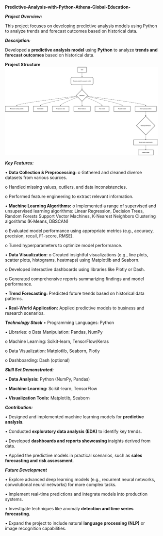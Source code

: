 
**Predictive-Analysis-with-Python-Athena-Global-Education-**

_**Project Overview:**_

This project focuses on developing predictive analysis models using Python to analyze trends and forecast outcomes based on historical data.

_**Description:**_

Developed a **predictive analysis model** using **Python** to analyze **trends and forecast outcomes** based on historical data.

**Project Structure**
![model Diagram](https://raw.githubusercontent.com/Tisha-Tasmia/Predictive-Analysis-with-Python-Athena-Global-Education-/refs/heads/main/Predictive_analysis.png)

_**Key Features:**_

•	**Data Collection & Preprocessing:** 
o	Gathered and cleaned diverse datasets from various sources.

o	Handled missing values, outliers, and data inconsistencies.

o	Performed feature engineering to extract relevant information.

•	**Machine Learning Algorithms:**
o	Implemented a range of supervised and unsupervised learning algorithms: 
    	Linear Regression, Decision Trees, Random Forests
      Support Vector Machines, K-Nearest Neighbors
      Clustering algorithms (K-Means, DBSCAN)
      
o	Evaluated model performance using appropriate metrics (e.g., accuracy, precision, recall, F1-score, RMSE).

o	Tuned hyperparameters to optimize model performance.

•	**Data Visualization:** 
o	Created insightful visualizations (e.g., line plots, scatter plots, histograms, heatmaps) using Matplotlib and Seaborn.

o	Developed interactive dashboards using libraries like Plotly or Dash.

o	Generated comprehensive reports summarizing findings and model performance.

•	**Trend Forecasting:** Predicted future trends based on historical data patterns.

•	**Real-World Application:** Applied predictive models to business and research scenarios.

_**Technology Stack**_
•	Programming Languages: Python

•	Libraries:
o	Data Manipulation: Pandas, NumPy

o	Machine Learning: Scikit-learn, TensorFlow/Keras

o	Data Visualization: Matplotlib, Seaborn, Plotly

o	Dashboarding: Dash (optional)

_**Skill Set Demonstrated:**_

•	**Data Analysis:** Python (NumPy, Pandas)

•	**Machine Learning:** Scikit-learn, TensorFlow

•	**Visualization Tools:** Matplotlib, Seaborn

_**Contribution:**_

•	Designed and implemented machine learning models for **predictive analysis**.

•	Conducted **exploratory data analysis (EDA)** to identify key trends.

•	Developed **dashboards and reports showcasing** insights derived from data.

•	Applied the predictive models in practical scenarios, such as **sales forecasting and risk assessment**.

_**Future Development**_

•	Explore advanced deep learning models (e.g., recurrent neural networks, convolutional neural networks) for more complex tasks.

•	Implement real-time predictions and integrate models into production systems.

•	Investigate techniques like anomaly **detection and time series forecasting**.

•	Expand the project to include natural **language processing (NLP)** or image recognition capabilities.
